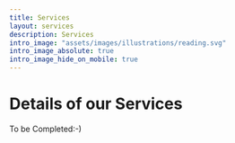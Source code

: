 ```yaml
---
title: Services
layout: services
description: Services
intro_image: "assets/images/illustrations/reading.svg"
intro_image_absolute: true
intro_image_hide_on_mobile: true
---
```


# Details of our Services

To be Completed:-)
